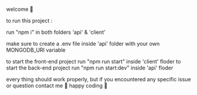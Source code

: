 welcome 👋

to run this project :

run "npm i" in both folders 'api' & 'client'

make sure to create a .env file inside 'api' folder with your own MONGODB_URI variable

to start the front-end project run "npm run start" inside 'client' floder
to start the back-end project run "npm run start:dev" inside 'api' floder

every thing should work properly, but if you encountered any specific issue or question contact me 🌟
happy coding 🌟
